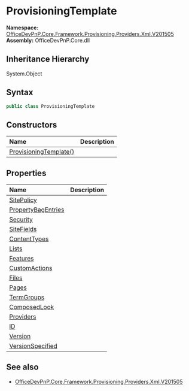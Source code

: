# ProvisioningTemplate
  

**Namespace:** [OfficeDevPnP.Core.Framework.Provisioning.Providers.Xml.V201505](OfficeDevPnP.Core.Framework.Provisioning.Providers.Xml.V201505.md)  
**Assembly:** OfficeDevPnP.Core.dll  
## Inheritance Hierarchy
System.Object  
## Syntax
```C#
public class ProvisioningTemplate
```
## Constructors
|**Name**|**Description**|
|:-----|:-----|
| [ProvisioningTemplate()](OfficeDevPnP.Core.Framework.Provisioning.Providers.Xml.V201505.ProvisioningTemplate.Constructor1details.md) | 
## Properties
|**Name**|**Description**|
|:-----|:-----|
| [SitePolicy](OfficeDevPnP.Core.Framework.Provisioning.Providers.Xml.V201505.ProvisioningTemplate.SitePolicy.md) | 
| [PropertyBagEntries](OfficeDevPnP.Core.Framework.Provisioning.Providers.Xml.V201505.ProvisioningTemplate.PropertyBagEntries.md) | 
| [Security](OfficeDevPnP.Core.Framework.Provisioning.Providers.Xml.V201505.ProvisioningTemplate.Security.md) | 
| [SiteFields](OfficeDevPnP.Core.Framework.Provisioning.Providers.Xml.V201505.ProvisioningTemplate.SiteFields.md) | 
| [ContentTypes](OfficeDevPnP.Core.Framework.Provisioning.Providers.Xml.V201505.ProvisioningTemplate.ContentTypes.md) | 
| [Lists](OfficeDevPnP.Core.Framework.Provisioning.Providers.Xml.V201505.ProvisioningTemplate.Lists.md) | 
| [Features](OfficeDevPnP.Core.Framework.Provisioning.Providers.Xml.V201505.ProvisioningTemplate.Features.md) | 
| [CustomActions](OfficeDevPnP.Core.Framework.Provisioning.Providers.Xml.V201505.ProvisioningTemplate.CustomActions.md) | 
| [Files](OfficeDevPnP.Core.Framework.Provisioning.Providers.Xml.V201505.ProvisioningTemplate.Files.md) | 
| [Pages](OfficeDevPnP.Core.Framework.Provisioning.Providers.Xml.V201505.ProvisioningTemplate.Pages.md) | 
| [TermGroups](OfficeDevPnP.Core.Framework.Provisioning.Providers.Xml.V201505.ProvisioningTemplate.TermGroups.md) | 
| [ComposedLook](OfficeDevPnP.Core.Framework.Provisioning.Providers.Xml.V201505.ProvisioningTemplate.ComposedLook.md) | 
| [Providers](OfficeDevPnP.Core.Framework.Provisioning.Providers.Xml.V201505.ProvisioningTemplate.Providers.md) | 
| [ID](OfficeDevPnP.Core.Framework.Provisioning.Providers.Xml.V201505.ProvisioningTemplate.ID.md) | 
| [Version](OfficeDevPnP.Core.Framework.Provisioning.Providers.Xml.V201505.ProvisioningTemplate.Version.md) | 
| [VersionSpecified](OfficeDevPnP.Core.Framework.Provisioning.Providers.Xml.V201505.ProvisioningTemplate.VersionSpecified.md) | 
## See also
- [OfficeDevPnP.Core.Framework.Provisioning.Providers.Xml.V201505](OfficeDevPnP.Core.Framework.Provisioning.Providers.Xml.V201505.md)
